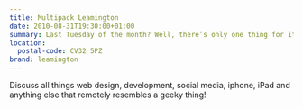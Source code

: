 ```yaml
---
title: Multipack Leamington
date: 2010-08-31T19:30:00+01:00
summary: Last Tuesday of the month? Well, there’s only one thing for it! Join us for a few beers and some food (if you want) at Leamington’s Multipack Social.
location:
  postal-code: CV32 5PZ
brand: leamington
---
```

Discuss all things web design, development, social media, iphone, iPad and anything else that remotely resembles a geeky thing!

